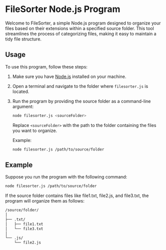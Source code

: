 # FileSorter Node.js Program

Welcome to FileSorter, a simple Node.js program designed to organize your files based on their extensions within a specified source folder. This tool streamlines the process of categorizing files, making it easy to maintain a tidy file structure.

## Usage

To use this program, follow these steps:

1. Make sure you have [Node.js](https://nodejs.org/) installed on your machine.

2. Open a terminal and navigate to the folder where `filesorter.js` is located.

3. Run the program by providing the source folder as a command-line argument:

   ```bash
   node filesorter.js <sourceFolder>
   ```

   Replace `<sourceFolder>` with the path to the folder containing the files you want to organize.

   Example:

   ```bash
   node filesorter.js /path/to/source/folder
   ```

## Example

Suppose you run the program with the following command:

```bash
node filesorter.js /path/to/source/folder
```

If the source folder contains files like file1.txt, file2.js, and file3.txt, the program will organize them as follows:

```bash
/source/folder/
│
├── .txt/
│   ├── file1.txt
│   └── file3.txt
│
└── .js/
    └── file2.js
```
